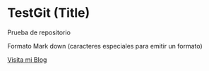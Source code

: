 # TestGit (Title)

Prueba de repositorio

Formato Mark down (caracteres especiales para emitir un formato)

[Visita mi Blog](www.google.com)
